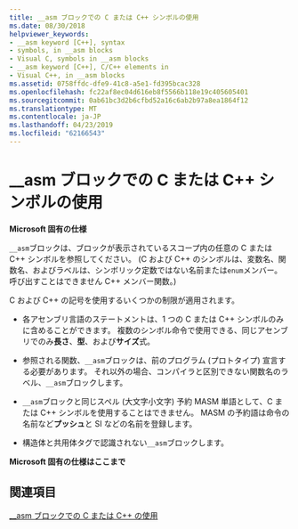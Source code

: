 ```yaml
---
title: __asm ブロックでの C または C++ シンボルの使用
ms.date: 08/30/2018
helpviewer_keywords:
- __asm keyword [C++], syntax
- symbols, in __asm blocks
- Visual C, symbols in __asm blocks
- __asm keyword [C++], C/C++ elements in
- Visual C++, in __asm blocks
ms.assetid: 0758ffdc-dfe9-41c8-a5e1-fd395bcac328
ms.openlocfilehash: fc22af8ec04d616eb8f5566b118e19c405605401
ms.sourcegitcommit: 0ab61bc3d2b6cfbd52a16c6ab2b97a8ea1864f12
ms.translationtype: MT
ms.contentlocale: ja-JP
ms.lasthandoff: 04/23/2019
ms.locfileid: "62166543"
---
```

# <a name="using-c-or-c-symbols-in-asm-blocks"></a>__asm ブロックでの C または C++ シンボルの使用

**Microsoft 固有の仕様**

`__asm`ブロックは、ブロックが表示されているスコープ内の任意の C または C++ シンボルを参照してください。 (C および C++ のシンボルは、変数名、関数名、およびラベルは、シンボリック定数ではない名前または`enum`メンバー。 呼び出すことはできません C++ メンバー関数。)

C および C++ の記号を使用するいくつかの制限が適用されます。

- 各アセンブリ言語のステートメントは、1 つの C または C++ シンボルのみに含めることができます。 複数のシンボル命令で使用できる、同じアセンブリでのみ**長さ**、**型**、および**サイズ**式。

- 参照される関数、`__asm`ブロックは、前のプログラム (プロトタイプ) 宣言する必要があります。 それ以外の場合、コンパイラと区別できない関数名のラベル、`__asm`ブロックします。

- `__asm`ブロックと同じスペル (大文字小文字) 予約 MASM 単語として、C または C++ シンボルを使用することはできません。 MASM の予約語は命令の名前など**プッシュ**と SI などの名前を登録します。

- 構造体と共用体タグで認識されない`__asm`ブロックします。

**Microsoft 固有の仕様はここまで**

## <a name="see-also"></a>関連項目

[__asm ブロックでの C または C++ の使用](../../assembler/inline/using-c-or-cpp-in-asm-blocks.md)<br/>